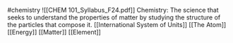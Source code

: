 #chemistry
![[CHEM 101_Syllabus_F24.pdf]]
Chemistry: The science that seeks to understand the properties of matter by studying the structure of the particles that compose it. 
[[International System of Units]]
[[The Atom]]
[[Energy]]
[[Matter]]
[[Element]]


